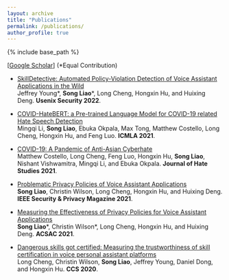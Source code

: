 ```yaml
---
layout: archive
title: "Publications"
permalink: /publications/
author_profile: true
---
```


{% include base_path %}

[[Google Scholar](https://scholar.google.com/citations?user=bWD6O90AAAAJ&hl=en)] (\*Equal Contribution)




* [SkillDetective: Automated Policy-Violation Detection of Voice Assistant Applications in the Wild](https://www.usenix.org/system/files/sec22-young.pdf) <br/>
Jeffrey Young*, **Song Liao***, Long Cheng, Hongxin Hu, and Huixing Deng. **Usenix Security 2022**.

* [COVID-HateBERT: a Pre-trained Language Model for COVID-19 related Hate Speech Detection](https://ieeexplore.ieee.org/stamp/stamp.jsp?arnumber=9680128) <br/>
Mingqi Li, **Song Liao**, Ebuka Okpala, Max Tong, Matthew Costello, Long Cheng, Hongxin Hu, and Feng Luo. **ICMLA 2021**.

* [COVID-19: A Pandemic of Anti-Asian Cyberhate](https://www.researchgate.net/profile/Ebuka-Okpala/publication/355115456_COVID-19_A_Pandemic_of_Anti-Asian_Cyberhate/links/6160aaa0ae47db4e57ac7fe9/COVID-19-A-Pandemic-of-Anti-Asian-Cyberhate.pdf) <br/>
Matthew Costello, Long Cheng, Feng Luo, Hongxin Hu, **Song Liao**, Nishant Vishwamitra, Mingqi Li, and Ebuka Okpala. **Journal of Hate Studies 2021**. 

* [Problematic Privacy Policies of Voice Assistant Applications](https://ieeexplore.ieee.org/stamp/stamp.jsp?arnumber=9455406) <br/>
**Song Liao**, Christin Wilson, Long Cheng, Hongxin Hu, and Huixing Deng. **IEEE Security & Privacy Magazine 2021**.

* [Measuring the Effectiveness of Privacy Policies for Voice Assistant Applications](https://dl.acm.org/doi/pdf/10.1145/3427228.3427250?casa_token=UnHyFE9kGeQAAAAA:8xXgKCX-bEyI-wZCJZWoOBQG-ohvDSn57rk6DBq_ufoGBmq4a_D4tmK2g4jGbl83ocXQ8ccDBLHuiw) <br/>
**Song Liao***, Christin Wilson*, Long Cheng, Hongxin Hu, and Huixing Deng. **ACSAC 2021**.

* [Dangerous skills got certified: Measuring the trustworthiness of skill certification in voice personal assistant platforms](https://dl.acm.org/doi/pdf/10.1145/3372297.3423339) <br/>
Long Cheng, Christin Wilson, **Song Liao**, Jeffrey Young, Daniel Dong, and Hongxin Hu. **CCS 2020**.

